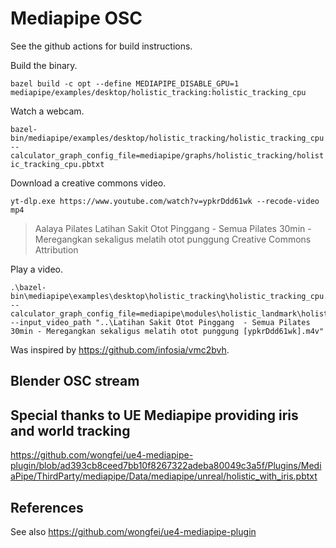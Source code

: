 # Mediapipe OSC

See the github actions for build instructions.

Build the binary.

```
bazel build -c opt --define MEDIAPIPE_DISABLE_GPU=1 mediapipe/examples/desktop/holistic_tracking:holistic_tracking_cpu
```

Watch a webcam.

`bazel-bin/mediapipe/examples/desktop/holistic_tracking/holistic_tracking_cpu --calculator_graph_config_file=mediapipe/graphs/holistic_tracking/holistic_tracking_cpu.pbtxt`

Download a creative commons video.

`yt-dlp.exe https://www.youtube.com/watch?v=ypkrDdd61wk --recode-video mp4` 

> Aalaya Pilates
> Latihan Sakit Otot Pinggang  - Semua Pilates 30min - Meregangkan sekaligus melatih otot punggung
> Creative Commons Attribution

Play a video.

```
.\bazel-bin\mediapipe\examples\desktop\holistic_tracking\holistic_tracking_cpu.exe --calculator_graph_config_file=mediapipe\modules\holistic_landmark\holistic_with_iris.pbtxt --input_video_path "..\Latihan Sakit Otot Pinggang  - Semua Pilates 30min - Meregangkan sekaligus melatih otot punggung [ypkrDdd61wk].m4v"
```

Was inspired by https://github.com/infosia/vmc2bvh.

## Blender OSC stream

## Special thanks to UE Mediapipe providing iris and world tracking

https://github.com/wongfei/ue4-mediapipe-plugin/blob/ad393cb8ceed7bb10f8267322adeba80049c3a5f/Plugins/MediaPipe/ThirdParty/mediapipe/Data/mediapipe/unreal/holistic_with_iris.pbtxt

## References

See also https://github.com/wongfei/ue4-mediapipe-plugin
